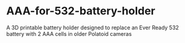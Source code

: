 # AAA-for-532-battery-holder
A 3D printable battery holder designed to replace an Ever Ready 532 battery with 2 AAA cells in older Polatoid cameras
